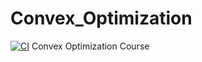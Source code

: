 # Convex_Optimization
[![CI](https://github.com/RetownPlato/Convex_Optimization/actions/workflows/latex.yml/badge.svg)](https://github.com/RetownPlato/Convex_Optimization/actions/workflows/latex.yml)
Convex Optimization Course
